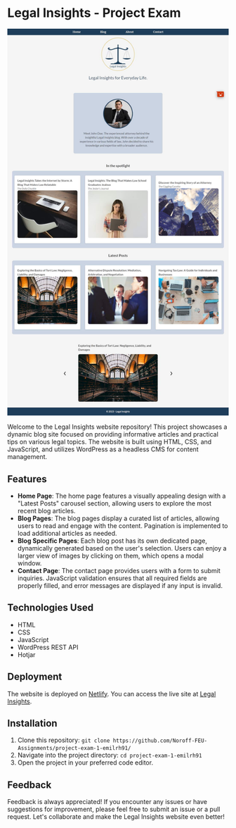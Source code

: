 # Legal Insights - Project Exam

![App Screenshot](./images/legalinsights.jpg)

Welcome to the Legal Insights website repository! This project showcases a dynamic blog site focused on providing informative articles and practical tips on various legal topics. The website is built using HTML, CSS, and JavaScript, and utilizes WordPress as a headless CMS for content management.

## Features

- **Home Page**: The home page features a visually appealing design with a "Latest Posts" carousel section, allowing users to explore the most recent blog articles.
- **Blog Pages**: The blog pages display a curated list of articles, allowing users to read and engage with the content. Pagination is implemented to load additional articles as needed.
- **Blog Specific Pages**: Each blog post has its own dedicated page, dynamically generated based on the user's selection. Users can enjoy a larger view of images by clicking on them, which opens a modal window.
- **Contact Page**: The contact page provides users with a form to submit inquiries. JavaScript validation ensures that all required fields are properly filled, and error messages are displayed if any input is invalid.

## Technologies Used

- HTML
- CSS
- JavaScript
- WordPress REST API
- Hotjar

## Deployment

The website is deployed on [Netlify](https://www.netlify.com/). You can access the live site at [Legal Insights](https://legalinsights.netlify.app/).

## Installation

1. Clone this repository: `git clone https://github.com/Noroff-FEU-Assignments/project-exam-1-emilrh91/`
2. Navigate into the project directory: `cd project-exam-1-emilrh91`
3. Open the project in your preferred code editor.

## Feedback

Feedback is always appreciated! If you encounter any issues or have suggestions for improvement, please feel free to submit an issue or a pull request. Let's collaborate and make the Legal Insights website even better!
